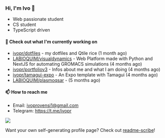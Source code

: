 ### Hi, I'm Ivo 👋

* Web passionate student
* CS student
* TypeScript driven

#### 👷 Check out what I'm currently working on

- [ivopr/dotfiles](https://github.com/ivopr/dotfiles) - my dotfiles and Qtile rice (1 month ago)
- [LABIOQUIM/visualdynamics](https://github.com/LABIOQUIM/visualdynamics) - Web Platform made with Python and NextJS for automating GROMACS simulations (4 months ago)
- [ivopr/portfoliov3](https://github.com/ivopr/portfoliov3) - Infos about me and what I am doing (4 months ago)
- [ivopr/tamagui-expo](https://github.com/ivopr/tamagui-expo) - An Expo template with Tamagui (4 months ago)
- [LABIOQUIM/plasmoqsar](https://github.com/LABIOQUIM/plasmoqsar) -  (5 months ago)

#### 📫 How to reach me

- Email: [ivoprovensi1@gmail.com](mailto://ivoprovensi1@gmail.com)
- Telegram: https://t.me/ivopr

![](https://github-readme-stats.vercel.app/api/top-langs/?username=ivopr&langs_count=10&layout=compact&theme=react&hide_border=true&bg_color=0D1117&title_color=5ce1e6&icon_color=5ce1e6)

Want your own self-generating profile page? Check out [readme-scribe](https://github.com/muesli/readme-scribe)!
